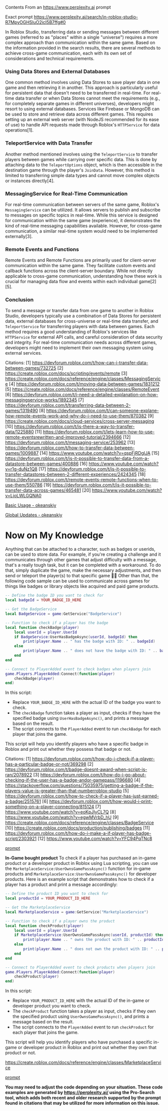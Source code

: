 Contents From an https://www.perplexity.ai prompt

Exact prompt https://www.perplexity.ai/search/in-roblox-studio-R7MpyOGHSluO2icI5B7ffg#0

In Roblox Studio, transferring data or sending messages between different games (referred to as "places" within a single "universe") requires a more complex approach than communication within the same game. Based on the information provided in the search results, there are several methods to achieve cross-game communication, each with its own set of considerations and technical requirements.

### Using Data Stores and External Databases

One common method involves using Data Stores to save player data in one game and then retrieving it in another. This approach is particularly useful for persistent data that doesn't need to be transferred in real-time. For real-time data transfer or when Data Stores cannot meet the requirements (e.g., for completely separate games in different universes), developers might resort to using external databases. Services like Firebase or MongoDB can be used to store and retrieve data across different games. This requires setting up an external web server (with NodeJS recommended for its ease of use) to handle API requests made through Roblox's `HTTPService` for data operations[1].

### TeleportService with Data Transfer

Another method mentioned involves using the `TeleportService` to transfer players between games while carrying over specific data. This is done by attaching data to the `TeleportOptions` object, which is then accessible in the destination game through the player's `JoinData`. However, this method is limited to transferring simple data types and cannot move complex objects or instances directly[4].

### MessagingService for Real-Time Communication

For real-time communication between servers of the same game, Roblox's `MessagingService` can be utilized. It allows servers to publish and subscribe to messages on specific topics in real-time. While this service is designed for communication within the same game (experience), it demonstrates the kind of real-time messaging capabilities available. However, for cross-game communication, a similar real-time system would need to be implemented externally[3].

### Remote Events and Functions

Remote Events and Remote Functions are primarily used for client-server communication within the same game. They facilitate custom events and callback functions across the client-server boundary. While not directly applicable to cross-game communication, understanding how these work is crucial for managing data flow and events within each individual game[2][5].

### Conclusion

To send a message or transfer data from one game to another in Roblox Studio, developers typically use a combination of Data Stores for persistent data, external databases for cross-universe or real-time data transfer, and `TeleportService` for transferring players with data between games. Each method requires a good understanding of Roblox's services like `HTTPService` for external API calls, and careful consideration of data security and integrity. For real-time communication needs across different games, developers might need to implement their own messaging system using external services.

Citations:
[1] https://devforum.roblox.com/t/how-can-i-transfer-data-between-games/732725
[2] https://create.roblox.com/docs/scripting/events/remote
[3] https://create.roblox.com/docs/reference/engine/classes/MessagingService
[4] https://devforum.roblox.com/t/moving-data-between-games/1831212
[5] https://create.roblox.com/docs/reference/engine/classes/RemoteEvent
[6] https://devforum.roblox.com/t/i-need-a-detailed-explanation-on-how-messagingservice-works/1892345
[7] https://devforum.roblox.com/t/transferring-data-between-2-games/1319490
[8] https://devforum.roblox.com/t/can-someone-explane-how-remote-events-work-and-why-do-i-need-to-use-them/870382
[9] https://create.roblox.com/docs/cloud-services/cross-server-messaging
[10] https://devforum.roblox.com/t/is-there-a-way-to-transfer-data/1225880
[11] https://devforum.roblox.com/t/lets-learn-how-to-use-remote-eventsrewritten-and-improved-tutorial/2394666
[12] https://devforum.roblox.com/t/messaging-service/253962
[13] https://devforum.roblox.com/t/how-to-transfer-data-between-games/1009887
[14] https://www.youtube.com/watch?v=qspFjRDglJA
[15] https://devforum.roblox.com/t/is-it-possible-to-transfer-data-from-a-datastore-between-games/400886
[16] https://www.youtube.com/watch?v=r1g-duNz1Q8
[17] https://devforum.roblox.com/t/is-it-possible-to-transfer-datastores-between-2-different-experiences/2424345
[18] https://devforum.roblox.com/t/remote-events-remote-functions-when-to-use-them/550786
[19] https://devforum.roblox.com/t/is-it-possible-to-transfer-data-across-games/465481
[20] https://www.youtube.com/watch?v=LjoLWLGQNA0

[Basic Usage - okeanskiy](https://www.youtube.com/watch?v=xZqxMjO62fk)

[Global Updates - okeanskiy](https://www.youtube.com/watch?v=eQpNLPDs-yg&t=1s)

# Now on My Knowledge

Anything that can be attached to a character, such as badges or userids, can be used to store data. For example, if you're creating a challenge and it communicates through other games that adjust difficulty with a message, that's a really tough task, but it can be completed with a workaround. To do that, simply duplicate the game, make the necessary adjustments, and then send or teleport the player(s) to that specific game :man_shrugging: Other than that, the following code sample can be used to communicate across games for things like badges or library objects like acquired and paid game products.

```lua
-- Define the badge ID you want to check for
local badgeId = YOUR_BADGE_ID_HERE

-- Get the BadgeService
local BadgeService = game:GetService("BadgeService")

-- Function to check if a player has the badge
local function checkBadge(player)
    local userId = player.UserId
    if BadgeService:UserHasBadgeAsync(userId, badgeId) then
        print(player.Name .. " has the badge with ID: " .. badgeId)
    else
        print(player.Name .. " does not have the badge with ID: " .. badgeId)
    end
end

-- Connect to PlayerAdded event to check badges when players join
game.Players.PlayerAdded:Connect(function(player)
    checkBadge(player)
end)
```
In this script:
- Replace `YOUR_BADGE_ID_HERE` with the actual ID of the badge you want to check.
- The `checkBadge` function takes a player as input, checks if they have the specified badge using `UserHasBadgeAsync()`, and prints a message based on the result.
- The script connects to the `PlayerAdded` event to run `checkBadge` for each player that joins the game.

This script will help you identify players who have a specific badge in Roblox and print out whether they possess that badge or not.

Citations:
[1] https://devforum.roblox.com/t/how-do-i-check-if-a-player-has-a-particular-badge-or-not/369298
[2] https://devforum.roblox.com/t/badge-doesnt-award-when-script-is-ran/2078922
[3] https://devforum.roblox.com/t/how-do-i-go-about-checking-if-the-user-has-a-badge-andor-gamepass/1196680
[4] https://stackoverflow.com/questions/75035975/getting-a-badge-if-the-players-value-is-greater-than-that-numberroblox-studio
[5] https://devforum.roblox.com/t/how-to-check-if-a-player-has-just-earned-a-badge/2515761
[6] https://devforum.roblox.com/t/how-would-i-print-something-on-a-player-connecting/815124
[7] https://www.youtube.com/watch?v=eoKpJIyCL7Q
[8] https://www.youtube.com/watch?v=egwMVrbD_hU
[9] https://create.roblox.com/docs/reference/engine/classes/BadgeService
[10] https://create.roblox.com/docs/production/publishing/badges
[11] https://devforum.roblox.com/t/how-do-i-make-a-if-player-has-badge-script/2303921
[12] https://www.youtube.com/watch?v=YFC94PqTNc8

[prompt](https://www.perplexity.ai/search/give-me-an-0inDq8EnSB6Fbp_fqT9siw#0)

**In-Game bought product**
To check if a player has purchased an in-game product or a developer product in Roblox using Lua scripting, you can use the `MarketplaceService:UserOwnsGamePassAsync()` function for in-game products and `MarketplaceService:UserOwnsGamePassAsync()` for developer products. Here is an example script that demonstrates how to check if a player has a product and print a message accordingly:

```lua
-- Define the product ID you want to check for
local productId = YOUR_PRODUCT_ID_HERE

-- Get the MarketplaceService
local MarketplaceService = game:GetService("MarketplaceService")

-- Function to check if a player owns the product
local function checkProduct(player)
    local userId = player.UserId
    if MarketplaceService:UserOwnsGamePassAsync(userId, productId) then
        print(player.Name .. " owns the product with ID: " .. productId)
    else
        print(player.Name .. " does not own the product with ID: " .. productId)
    end
end

-- Connect to PlayerAdded event to check products when players join
game.Players.PlayerAdded:Connect(function(player)
    checkProduct(player)
end)
```

In this script:
- Replace `YOUR_PRODUCT_ID_HERE` with the actual ID of the in-game or developer product you want to check.
- The `checkProduct` function takes a player as input, checks if they own the specified product using `UserOwnsGamePassAsync()`, and prints a message based on the result.
- The script connects to the `PlayerAdded` event to run `checkProduct` for each player that joins the game.

This script will help you identify players who have purchased a specific in-game or developer product in Roblox and print out whether they own that product or not.

https://create.roblox.com/docs/reference/engine/classes/MarketplaceService

[prompt](https://www.perplexity.ai/search/give-me-an-0inDq8EnSB6Fbp_fqT9siw#1)

**You may need to adjust the code depending on your situation. These code examples are generated by https://perplexity.ai/ using the Pro-Search tool, which adds both recent and older research supported by the prompt found in citations that may be utilized for more information on this issue.**
